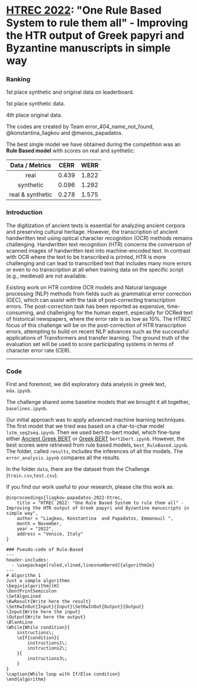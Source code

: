 # [HTREC 2022](https://www.aicrowd.com/challenges/htrec-2022/): "One Rule Based System to rule them all" - Improving the HTR output of Greek papyri and Byzantine manuscripts in simple way

### Ranking

1st place synthetic and original data on leaderboard.

1st place synthetic data.

4th place original data.

The codes are created by Team error_404_name_not_found, @konstantina_liagkou and @manos_papadatos.

The best single model we have obtained during the competition 
was an **Rule Based model** with scores on real and synthetic:

|  Data / Metrics  |  CERR   |  WERR   |
|:----------------:|:-------:|:-------:|
|       real       |  0.439  |  1.822  |
|    synthetic     |  0.096  |  1.292  |
| real & synthetic |  0.278  |  1.575  |

### Introduction

The digitization of ancient texts is essential for analyzing ancient corpora and preserving cultural heritage. However, the transcription of ancient handwritten text using optical character recognition (OCR) methods remains challenging. Handwritten text recognition (HTR) concerns the conversion of scanned images of handwritten text into machine-encoded text. In contrast with OCR where the text to be transcribed is printed, HTR is more challenging and can lead to transcribed text that includes many more errors or even to no transcription at all when training data on the specific script (e.g., medieval) are not available.

Existing work on HTR combine OCR models and Natural language processing (NLP) methods from fields such as grammatical error correction (GEC), which can assist with the task of post-correcting transcription errors. The post-correction task has been reported as expensive, time-consuming, and challenging for the human expert, especially for OCRed text of historical newspapers, where the error rate is as low as 10%. The HTREC focus of this challenge will be on the post-correction of HTR transcription errors, attempting to build on recent NLP advances such as the successful applications of Transformers and transfer learning. The ground truth of the evaluation set will be used to score participating systems in terms of character error rate (CER). 

<hr>

### Code

First and foremost, we did exploratory data analysis in greek text, `eda.ipynb`.

The challenge shared some baseline models that we brought it all together, `baselines.ipynb`.

Our initial approach was to apply advanced machine learning techniques. 
The first model that we tried was based on a char-to-char model `lstm_seq2seq.ipynb`.
Then we used bert-to-bert model, which fine-tune either 
[Ancient Greek BERT](https://huggingface.co/pranaydeeps/Ancient-Greek-BERT)
or [Greek BERT](https://huggingface.co/nlpaueb/bert-base-greek-uncased-v1) `bert2bert.ipynb`.
However, the best scores were retrieved from rule based models, `best_RuleBased.ipynb`.
The folder, called `results`, includes the inferences of all the models.
The `error_analysis.ipynb` compares all the results.

In the folder `data`, there are the dataset from the Challenge (`train.csv`,`test.csv`). 

If you find our work useful to your research, please cite this work as:

```
@inproceedings{liagkou-papadatos-2022-htrec,
    title = "HTREC 2022: "One Rule Based System to rule them all" - Improving the HTR output of Greek papyri and Byzantine manuscripts in simple way",
    author = "Liagkou, Konstantina  and Papadatos, Emmanouil ",
    month = November,
    year = "2022",
    address = "Venice, Italy"
}

### Pseudo-code of Rule-Based
---
header-includes:
  - \usepackage[ruled,vlined,linesnumbered]{algorithm2e}
---
# Algorithm 1
Just a sample algorithmn
\begin{algorithm}[H]
\DontPrintSemicolon
\SetAlgoLined
\KwResult{Write here the result}
\SetKwInOut{Input}{Input}\SetKwInOut{Output}{Output}
\Input{Write here the input}
\Output{Write here the output}
\BlankLine
\While{While condition}{
    instructions\;
    \eIf{condition}{
        instructions1\;
        instructions2\;
    }{
        instructions3\;
    }
}
\caption{While loop with If/Else condition}
\end{algorithm} 

